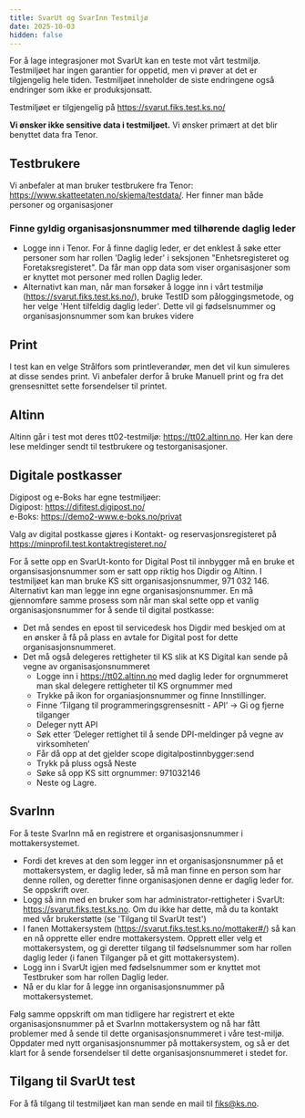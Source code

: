 ```yaml
---
title: SvarUt og SvarInn Testmiljø
date: 2025-10-03
hidden: false
---
```


For å lage integrasjoner mot SvarUt kan en teste mot vårt testmiljø. Testmiljøet har ingen garantier for oppetid, men vi prøver at det er tilgjengelig
hele tiden. Testmiljøet inneholder de siste endringene også endringer som ikke er produksjonsatt.

Testmiljøet er tilgjengelig på https://svarut.fiks.test.ks.no/

**Vi ønsker ikke sensitive data i testmiljøet.** Vi ønsker primært at det blir benyttet data fra Tenor.

## Testbrukere
Vi anbefaler at man bruker testbrukere fra Tenor: https://www.skatteetaten.no/skjema/testdata/. Her finner man både personer og organisasjoner

### Finne gyldig organisasjonsnummer med tilhørende daglig leder
* Logge inn i Tenor. For å finne daglig leder, er det enklest å søke etter personer som har rollen 'Daglig leder' i seksjonen "Enhetsregisteret og Foretaksregisteret". Da får man opp data som viser organisasjoner som er knyttet mot personer med rollen Daglig leder. 
* Alternativt kan man, når man forsøker å logge inn i vårt testmiljø (https://svarut.fiks.test.ks.no/), bruke TestID som påloggingsmetode, og her velge 'Hent tilfeldig daglig leder'. Dette vil gi fødselsnummer og organisasjonsnummer som kan brukes videre

## Print
I test kan en velge Strålfors som printleverandør, men det vil kun simuleres at disse sendes print. 
Vi anbefaler derfor å bruke Manuell print og fra det grensesnittet sette forsendelser til printet.

## Altinn
Altinn går i test mot deres tt02-testmiljø: https://tt02.altinn.no. Her kan dere lese meldinger sendt til testbrukere og testorganisasjoner.

## Digitale postkasser
Digipost og e-Boks har egne testmiljøer:  
Digipost: https://difitest.digipost.no/  
e-Boks: https://demo2-www.e-boks.no/privat  

Valg av digital postkasse gjøres i Kontakt- og reservasjonsregisteret på https://minprofil.test.kontaktregisteret.no/

For å sette opp en SvarUt-konto for Digital Post til innbygger må en bruke et organsisasjonsnummer som er satt opp riktig hos Digdir og Altinn. I testmiljøet kan man bruke KS sitt organisasjonsnummer, 971 032 146.
Alternativt kan man legge inn egne organisasjonsnummer. En må gjennomføre samme prosess som når man skal sette opp et vanlig organisasjonsnummer for å sende til digital postkasse: 
* Det må sendes en epost til servicedesk hos Digdir med beskjed om at en ønsker å få på plass en avtale for Digital post for dette organisasjonsnummeret.
* Det må også delegeres rettigheter til KS slik at KS Digital kan sende på vegne av organisasjonsnummeret
  * Logge inn i https://tt02.altinn.no med daglig leder for orgnummeret man skal delegere rettigheter til KS orgnummer med
  * Trykke på ikon for organiasjonsnummer og finne Innstillinger.
  * Finne ‘Tilgang til programmeringsgrensesnitt - API’ → Gi og fjerne tilganger
  * Deleger nytt API
  * Søk etter ‘Deleger rettighet til å sende DPI-meldinger på vegne av virksomheten’
  * Får då opp at det gjelder scope digitalpostinnbygger:send
  * Trykk på pluss også Neste
  * Søke så opp KS sitt orgnummer: 971032146
  * Neste og Lagre.

## SvarInn 
For å teste SvarInn må en registrere et organisasjonsnummer i mottakersystemet. 
* Fordi det kreves at den som legger inn et organisasjonsnummer på et mottakersystem, er daglig leder, så må man finne en person som har denne rollen, og deretter finne organisasjonen denne er daglig leder for. Se oppskrift over. 
* Logg så inn med en bruker som har administrator-rettigheter i SvarUt: https://svarut.fiks.test.ks.no. Om du ikke har dette, må du ta kontakt med vår brukerstøtte (se 'Tilgang til SvarUt test')
* I fanen Mottakersystem (https://svarut.fiks.test.ks.no/mottaker#/) så kan en nå opprette eller endre mottakersystem. Opprett eller velg et mottakersystem, og gi deretter tilgang til fødselsnummer som har rollen daglig leder (i fanen Tilganger på et gitt mottakersystem). 
* Logg inn i SvarUt igjen med fødselsnummer som er knyttet mot Testbruker som har rollen Daglig leder.
* Nå er du klar for å legge inn organisasjonsnummer på mottakersystemet. 

Følg samme oppskrift om man tidligere har registrert et ekte organisasjonsnummer på et SvarInn mottakersystem og nå har fått problemer med å sende til dette organisasjonsnummeret i våre test-miljø. 
Oppdater med nytt organisasjonsnummer på mottakersystem, og så er det klart for å sende forsendelser til dette organisasjonsnummeret i stedet for. 

## Tilgang til SvarUt test
For å få tilgang til testmiljøet kan man sende en mail til fiks@ks.no.
